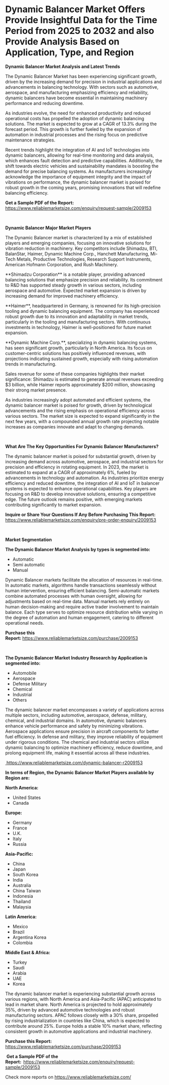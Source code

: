 <p><h1>Dynamic Balancer Market Offers Provide Insightful Data for the Time Period from 2025 to 2032 and also Provide Analysis Based on Application, Type, and Region</h1></p><p><strong>Dynamic Balancer Market Analysis and Latest Trends</strong></p>
<p><p>The Dynamic Balancer Market has been experiencing significant growth, driven by the increasing demand for precision in industrial applications and advancements in balancing technology. With sectors such as automotive, aerospace, and manufacturing emphasizing efficiency and reliability, dynamic balancers have become essential in maintaining machinery performance and reducing downtime.</p><p>As industries evolve, the need for enhanced productivity and reduced operational costs has propelled the adoption of dynamic balancing solutions. The market is expected to grow at a CAGR of 13.3% during the forecast period. This growth is further fueled by the expansion of automation in industrial processes and the rising focus on predictive maintenance strategies.</p><p>Recent trends highlight the integration of AI and IoT technologies into dynamic balancers, allowing for real-time monitoring and data analysis, which enhances fault detection and predictive capabilities. Additionally, the shift towards electric vehicles and sustainability mandates is boosting the demand for precise balancing systems. As manufacturers increasingly acknowledge the importance of equipment integrity and the impact of vibrations on performance, the dynamic balancer market is poised for robust growth in the coming years, promising innovations that will redefine balancing efficiency.</p></p>
<p><strong>Get a Sample PDF of the Report:&nbsp;</strong> <a href="https://www.reliablemarketsize.com/enquiry/request-sample/2009153?utm_campaign=2296&utm_medium=2&utm_source=Github&utm_content=ia&utm_term=20022025&utm_id=dynamic-balancer">https://www.reliablemarketsize.com/enquiry/request-sample/2009153</a></p>
<p>&nbsp;</p>
<p><strong>Dynamic Balancer Major Market Players</strong></p>
<p><p>The Dynamic Balancer market is characterized by a mix of established players and emerging companies, focusing on innovative solutions for vibration reduction in machinery. Key competitors include Shimadzu, BTI, BalanStar, Haimer, Dynamic Machine Corp., Hanchett Manufacturing, Mi-Tech Metals, Productive Technologies, Research Support Instruments, American Hofmann Corporation, and Rush Machinery.</p><p>**Shimadzu Corporation** is a notable player, providing advanced balancing solutions that emphasize precision and reliability. Its commitment to R&D has supported steady growth in various sectors, including aerospace and automotive. Expected market expansion is driven by increasing demand for improved machinery efficiency.</p><p>**Haimer**, headquartered in Germany, is renowned for its high-precision tooling and dynamic balancing equipment. The company has experienced robust growth due to its innovation and adaptability in market trends, particularly in the tooling and manufacturing sectors. With continuous investments in technology, Haimer is well-positioned for future market expansion.</p><p>**Dynamic Machine Corp.**, specializing in dynamic balancing systems, has seen significant growth, particularly in North America. Its focus on customer-centric solutions has positively influenced revenues, with projections indicating sustained growth, especially with rising automation trends in manufacturing.</p><p>Sales revenue for some of these companies highlights their market significance: Shimadzu is estimated to generate annual revenues exceeding $3 billion, while Haimer reports approximately $200 million, showcasing their strong market presence.</p><p>As industries increasingly adopt automated and efficient systems, the dynamic balancer market is poised for growth, driven by technological advancements and the rising emphasis on operational efficiency across various sectors. The market size is expected to expand significantly in the next few years, with a compounded annual growth rate projecting notable increases as companies innovate and adapt to changing demands.</p></p>
<p>&nbsp;</p>
<p><strong>What Are The Key Opportunities For Dynamic Balancer Manufacturers?</strong></p>
<p><p>The dynamic balancer market is poised for substantial growth, driven by increasing demand across automotive, aerospace, and industrial sectors for precision and efficiency in rotating equipment. In 2023, the market is estimated to expand at a CAGR of approximately 6%, fueled by advancements in technology and automation. As industries prioritize energy efficiency and reduced downtime, the integration of AI and IoT in balancer systems is expected to enhance operational capabilities. Key players are focusing on R&D to develop innovative solutions, ensuring a competitive edge. The future outlook remains positive, with emerging markets contributing significantly to market expansion.</p></p>
<p><strong>Inquire or Share Your Questions If Any Before Purchasing This Report:</strong> <a href="https://www.reliablemarketsize.com/enquiry/pre-order-enquiry/2009153?utm_campaign=2296&utm_medium=2&utm_source=Github&utm_content=ia&utm_term=20022025&utm_id=dynamic-balancer">https://www.reliablemarketsize.com/enquiry/pre-order-enquiry/2009153</a></p>
<p>&nbsp;</p>
<p><strong>Market Segmentation</strong></p>
<p><strong>The Dynamic Balancer Market Analysis by types is segmented into:</strong></p>
<p><ul><li>Automatic</li><li>Semi automatic</li><li>Manual</li></ul></p>
<p><p>Dynamic Balancer markets facilitate the allocation of resources in real-time. In automatic markets, algorithms handle transactions seamlessly without human intervention, ensuring efficient balancing. Semi-automatic markets combine automated processes with human oversight, allowing for adjustments based on real-time data. Manual markets rely entirely on human decision-making and require active trader involvement to maintain balance. Each type serves to optimize resource distribution while varying in the degree of automation and human engagement, catering to different operational needs.</p></p>
<p><strong>Purchase this Report:&nbsp;</strong><a href="https://www.reliablemarketsize.com/purchase/2009153?utm_campaign=2296&utm_medium=2&utm_source=Github&utm_content=ia&utm_term=20022025&utm_id=dynamic-balancer">https://www.reliablemarketsize.com/purchase/2009153</a></p>
<p>&nbsp;</p>
<p><strong>The Dynamic Balancer Market Industry Research by Application is segmented into:</strong></p>
<p><ul><li>Automobile</li><li>Aerospace</li><li>Defense Military</li><li>Chemical</li><li>Industrial</li><li>Others</li></ul></p>
<p><p>The dynamic balancer market encompasses a variety of applications across multiple sectors, including automotive, aerospace, defense, military, chemical, and industrial domains. In automotive, dynamic balancers enhance vehicle performance and safety by minimizing vibrations. Aerospace applications ensure precision in aircraft components for better fuel efficiency. In defense and military, they improve reliability of equipment under rigorous conditions. The chemical and industrial sectors utilize dynamic balancing to optimize machinery efficiency, reduce downtime, and prolong equipment life, making it essential across all these industries.</p></p>
<p><a href="https://www.reliablemarketsize.com/dynamic-balancer-r2009153?utm_campaign=2296&utm_medium=2&utm_source=Github&utm_content=ia&utm_term=20022025&utm_id=dynamic-balancer">&nbsp;https://www.reliablemarketsize.com/dynamic-balancer-r2009153</a></p>
<p><strong>In terms of Region, the Dynamic Balancer Market Players available by Region are:</strong></p>
<p>
    <p> <strong> North America: </strong>
        <ul>
            <li>United States</li>
            <li>Canada</li>
        </ul>
        </p> 
    <p> <strong> Europe: </strong>
        <ul>
            <li>Germany</li>
            <li>France</li>
            <li>U.K.</li>
            <li>Italy</li>
            <li>Russia</li>
        </ul>
        </p> 
    <p> <strong> Asia-Pacific: </strong>
        <ul>
            <li>China</li>
            <li>Japan</li>
            <li>South Korea</li>
            <li>India</li>
            <li>Australia</li>
            <li>China Taiwan</li>
            <li>Indonesia</li>
            <li>Thailand</li>
            <li>Malaysia</li>
        </ul>
        </p> 
    <p> <strong> Latin America: </strong>
        <ul>
            <li>Mexico</li>
            <li>Brazil</li>
            <li>Argentina Korea</li>
            <li>Colombia</li>
        </ul>
        </p> 
    <p> <strong> Middle East & Africa: </strong>
        <ul>
            <li>Turkey</li>
            <li>Saudi</li>
            <li>Arabia</li>
            <li>UAE</li>
            <li>Korea</li>
        </ul>
    </p>
    </p>
<p><p>The dynamic balancer market is experiencing substantial growth across various regions, with North America and Asia-Pacific (APAC) anticipated to lead in market share. North America is projected to hold approximately 35%, driven by advanced automotive technologies and robust manufacturing sectors. APAC follows closely with a 30% share, propelled by rising industrialization in countries like China, which is expected to contribute around 25%. Europe holds a stable 10% market share, reflecting consistent growth in automotive applications and industrial machinery.</p></p>
<p><strong>Purchase this Report: </strong><a href="https://www.reliablemarketsize.com/purchase/2009153?utm_campaign=2296&utm_medium=2&utm_source=Github&utm_content=ia&utm_term=20022025&utm_id=dynamic-balancer">https://www.reliablemarketsize.com/purchase/2009153</a></p>
<p>&nbsp;<strong>Get a Sample PDF of the Report:&nbsp;&nbsp;</strong><a href="https://www.reliablemarketsize.com/enquiry/request-sample/2009153?utm_campaign=2296&utm_medium=2&utm_source=Github&utm_content=ia&utm_term=20022025&utm_id=dynamic-balancer">https://www.reliablemarketsize.com/enquiry/request-sample/2009153</a></p>
<p><strong></strong></p>
<p>Check more reports on <a href="https://www.reliablemarketsize.com/?utm_campaign=2296&utm_medium=2&utm_source=Github&utm_content=ia&utm_term=20022025&utm_id=dynamic-balancer">https://www.reliablemarketsize.com/</a></p>